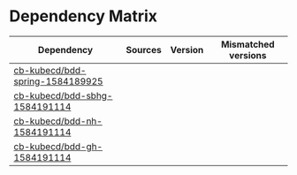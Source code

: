 # Dependency Matrix

Dependency | Sources | Version | Mismatched versions
---------- | ------- | ------- | -------------------
[cb-kubecd/bdd-spring-1584189925](https://github.com/cb-kubecd/bdd-spring-1584189925.git) |  | []() | 
[cb-kubecd/bdd-sbhg-1584191114](https://github.com/cb-kubecd/bdd-sbhg-1584191114.git) |  | []() | 
[cb-kubecd/bdd-nh-1584191114](https://github.com/cb-kubecd/bdd-nh-1584191114.git) |  | []() | 
[cb-kubecd/bdd-gh-1584191114](https://github.com/cb-kubecd/bdd-gh-1584191114.git) |  | []() | 
